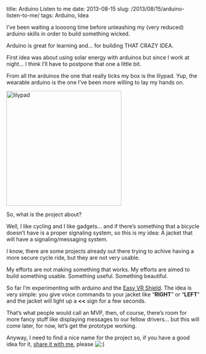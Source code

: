 title: Arduino Listen to me
date: 2013-08-15
slug: /2013/08/15/arduino-listen-to-me/
tags: Arduino, Idea

I&#8217;ve been waiting a loooong time before unleashing my (very reduced) arduino skills in order to build something wicked.

Arduino is great for learning and&#8230; for building THAT CRAZY IDEA.

First idea was about using solar energy with arduinos but since I work at night&#8230; I think I&#8217;ll have to postpone that one a little bit.

From all the arduinos the one that really ticks my box is the lilypad. Yup, the wearable arduino is the one I&#8217;ve been more willing to lay my hands on.

[<img class="alignright size-medium wp-image-187" alt="lilypad" src="http://ivan.pedrazas.me/wp-content/uploads/2013/08/lilypad-300x300.jpg" width="300" height="300" />][1]

So, what is the project about?

Well, I like cycling and I like gadgets&#8230; and if there&#8217;s something that a bicycle doesn&#8217;t have is a proper signaling system, so this is my idea: A jacket that will have a signaling/messaging system.

I know, there are some projects already out there trying to achive having a more secure cycle ride, but they are not very usable.

My efforts are not making something that works. My efforts are aimed to build something usable. Something useful. Something beautiful.

So far I&#8217;m experimenting with arduino and the [Easy VR Shield][2]. The idea is very simple: you give voice commands to your jacket like &#8220;**RIGHT**&#8221; or &#8220;**LEFT**&#8221; and the jacket will light up a **<<** sign for a few seconds.

That&#8217;s what people would call an MVP, then, of course, there&#8217;s room for more fancy stuff like displaying messages to our fellow drivers&#8230; but this will come later, for now, let&#8217;s get the prototype working.

Anyway, I need to find a nice name for the project so, if you have a good idea for it, [share it with me][3], please <img src="http://ivan.pedrazas.me/wp-includes/images/smilies/icon_smile.gif" alt=":)" class="wp-smiley" />

 [1]: http://ivan.pedrazas.me/wp-content/uploads/2013/08/lilypad.jpg
 [2]: http://www.veear.eu/products/easyvr-arduino-shield/
 [3]: http://twitter.com/ipedrazas
